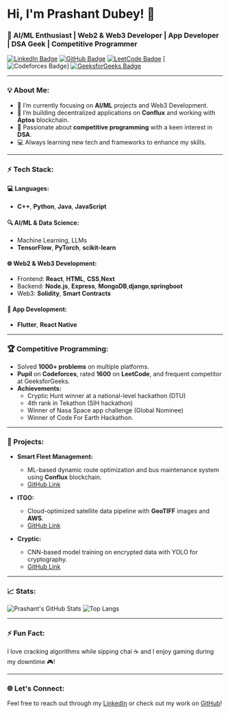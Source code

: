 # Hi, I'm Prashant Dubey! 👋

### 🚀 AI/ML Enthusiast | Web2 & Web3 Developer | App Developer | DSA Geek | Competitive Programmer

[![LinkedIn Badge](https://img.shields.io/badge/LinkedIn-Connect-blue?style=flat-square&logo=linkedin)](https://www.linkedin.com/in/prashant-dubey-59826521b/)
[![GitHub Badge](https://img.shields.io/badge/GitHub-Follow-blue?style=flat-square&logo=github)](https://github.com/prashantxy)
[![LeetCode Badge](https://img.shields.io/badge/LeetCode-Profile-orange?style=flat-square&logo=leetcode)](https://leetcode.com/u/pdubey1924/)
[![Codeforces Badge](https://img.shields.io/badge/Codeforces-Profile-yellow?style=flat-square&logo=codeforces)]
[![GeeksforGeeks Badge](https://img.shields.io/badge/GeeksforGeeks-Profile-green?style=flat-square&logo=geeksforgeeks)](https://www.geeksforgeeks.org/user/pdubeyzunu/)

---

### 💡 About Me:
- 🌱 I’m currently focusing on **AI/ML** projects and Web3 Development.
- 🔭 I’m building decentralized applications on **Conflux** and working with **Aptos** blockchain.
- 🤖 Passionate about **competitive programming** with a keen interest in **DSA**.
- 💻 Always learning new tech and frameworks to enhance my skills.

---

### ⚡ Tech Stack:
#### 💻 **Languages:**
- **C++**, **Python**, **Java**, **JavaScript**

#### 🔍 **AI/ML & Data Science:**
- Machine Learning, LLMs
- **TensorFlow**, **PyTorch**, **scikit-learn**
  
#### 🌐 **Web2 & Web3 Development:**
- Frontend: **React**, **HTML**, **CSS**,**Next**
- Backend: **Node.js**, **Express**, **MongoDB**,**django**,**springboot**
- Web3: **Solidity**, **Smart Contracts**

#### 📱 **App Development:**
- **Flutter**, **React Native**

---

### 🏆 Competitive Programming:
- Solved **1000+ problems** on multiple platforms.
- **Pupil** on **Codeforces**, rated **1600** on **LeetCode**, and frequent competitor at GeeksforGeeks.
- **Achievements:**
  - Cryptic Hunt winner at a national-level hackathon (DTU)
  - 4th rank in Tekathon (SIH hackathon)
  - Winner of Nasa Space app challenge (Global Nominee)
  - Winner of Code For Earth Hackathon.

---

### 🚀 Projects:
- **Smart Fleet Management:**  
  - ML-based dynamic route optimization and bus maintenance system using **Conflux** blockchain.  
  - [GitHub Link](https://github.com/prashantxy/ALGOOPTIMA)
  
- **ITGO:**  
  - Cloud-optimized satellite data pipeline with **GeoTIFF** images and **AWS**.  
  - [GitHub Link](https://github.com/prashantxy/ITGO)
  
- **Cryptic:**  
  - CNN-based model training on encrypted data with YOLO for cryptography.  
  - [GitHub Link](https://github.com/prashantxy/Cryptic)

---

### 📈 Stats:
![Prashant's GitHub Stats](https://github-readme-stats.vercel.app/api?username=prashantxy&show_icons=true&theme=radical)
![Top Langs](https://github-readme-stats.vercel.app/api/top-langs/?username=prashantxy&layout=compact&theme=radical)

---

### ⚡ Fun Fact:
I love cracking algorithms while sipping chai ☕ and I enjoy gaming during my downtime 🎮!

---

### 🌐 Let's Connect:
Feel free to reach out through my [LinkedIn](https://www.linkedin.com/in/prashant-dubey-59826521b/) or check out my work on [GitHub](https://github.com/prashantxy)!

